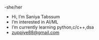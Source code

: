 -she/her
- Hi, I’m Saniya Tabssum
- I’m interested in AI/ML
- I’m currently learning python,c/c++,dsa
- zuppiye88@gmail.com
  

<!---
Saniya-tabssum/Saniya-tabssum is a ✨ special ✨ repository because its `README.md` (this file) appears on your GitHub profile.
You can click the Preview link to take a look at your changes.
--->
